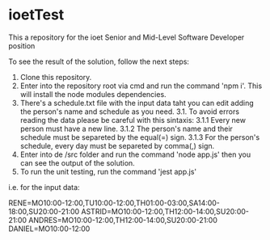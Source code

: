 # ioetTest
This a repository for the ioet Senior and Mid-Level Software Developer position

To see the result of the solution, follow the next steps:

1. Clone this repository.
2. Enter into the repository root via cmd and run the command 'npm i'. This will install the node modules dependencies.
3. There's a schedule.txt file with the input data taht you can edit adding the person's name and schedule as you need.
3.1. To avoid errors reading the data please be careful with this sintaxis:
3.1.1 Every new person must have a new line.
3.1.2 The person's name and their schedule must be separeted by the equal(=) sign.
3.1.3 For the person's schedule, every day must be separeted by comma(,) sign.
5. Enter into de /src folder and run the command 'node app.js' then you can see the output of the solution.
6. To run the unit testing, run the command 'jest app.js'

i.e. for the input data: 

RENE=MO10:00-12:00,TU10:00-12:00,TH01:00-03:00,SA14:00-18:00,SU20:00-21:00
ASTRID=MO10:00-12:00,TH12:00-14:00,SU20:00-21:00
ANDRES=MO10:00-12:00,TH12:00-14:00,SU20:00-21:00
DANIEL=MO10:00-12:00
